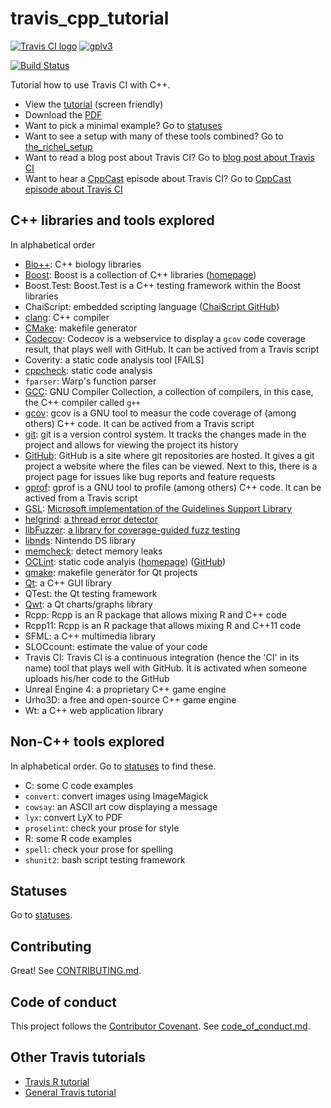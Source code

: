 # travis_cpp_tutorial

[![Travis CI logo](TravisCI.png)](https://travis-ci.org)
[![gplv3](http://www.gnu.org/graphics/gplv3-88x31.png)](http://www.gnu.org/licenses/gpl.html)

[![Build Status](https://travis-ci.org/richelbilderbeek/travis_cpp_tutorial.svg?branch=master)](https://travis-ci.org/richelbilderbeek/travis_cpp_tutorial)

Tutorial how to use Travis CI with C++.

 * View the [tutorial](tutorial.md) (screen friendly)
 * Download the [PDF](travis_cpp_tutorial.pdf)
 * Want to pick a minimal example? Go to [statuses](statuses.md) 
 * Want to see a setup with many of these tools combined? Go to [the_richel_setup](https://github.com/richelbilderbeek/the_richel_setup)
 * Want to read a blog post about Travis CI? Go to [blog post about Travis CI](https://arne-mertz.de/2017/04/continuous-integration-travis-ci)
 * Want to hear a [CppCast](https://cppcast.com) episode about Travis CI? Go to [CppCast episode about Travis CI](http://cppcast.com/2017/06/richel-bilderbeek/)

## C++ libraries and tools explored

In alphabetical order

 * [Bio++](https://github.com/richelbilderbeek/cpp/blob/master/content/CppBpp.md): C++ biology libraries 
 * [Boost](https://github.com/richelbilderbeek/cpp/blob/master/content/CppBoost.md): Boost is a collection of C++ libraries ([homepage](http://www.boost.org/))
 * Boost.Test: Boost.Test is a C++ testing framework within the Boost libraries
 * ChaiScript: embedded scripting language ([ChaiScript GitHub](https://github.com/ChaiScript/ChaiScript))
 * [clang](https://github.com/richelbilderbeek/cpp/blob/master/content/CppClang.md): C++ compiler
 * [CMake](https://github.com/richelbilderbeek/cpp/blob/master/content/CppCmake.md): makefile generator
 * [Codecov](https://github.com/richelbilderbeek/cpp/blob/master/content/CppCodecov.md): Codecov is a webservice to display a `gcov` code coverage result, that plays well with GitHub. It can be actived from a Travis script
 * Coverity: a static code analysis tool [FAILS]
 * [cppcheck](https://github.com/richelbilderbeek/cpp/blob/master/content/CppCppcheck.md): static code analysis
 * `fparser`: Warp's function parser
 * [GCC](https://github.com/richelbilderbeek/cpp/blob/master/content/CppGcc.md): GNU Compiler Collection, a collection of compilers, in this case, the C++ compiler called `g++`
 * [gcov](https://github.com/richelbilderbeek/cpp/blob/master/content/CppGcov.md): gcov is a GNU tool to measur the code coverage of (among others) C++ code. It can be actived from a Travis script
 * [git](https://github.com/richelbilderbeek/cpp/blob/master/content/CppGit.md): git is a version control system. It tracks the changes made in the project and allows for viewing the project its history
 * [GitHub](https://github.com/richelbilderbeek/cpp/blob/master/content/CppGitHub.md): GitHub is a site where git repositories are hosted. It gives a git project a website where the files can be viewed. Next to this, there is a project page for issues like bug reports and feature requests
 * [gprof](https://github.com/richelbilderbeek/cpp/blob/master/content/CppGprof.md): gprof is a GNU tool to profile (among others) C++ code. It can be actived from a Travis script
 * [GSL](https://github.com/richelbilderbeek/cpp/blob/master/content/CppGsl.md): [Microsoft implementation of the Guidelines Support Library](https://github.com/Microsoft/GSL)
 * [helgrind](https://github.com/richelbilderbeek/cpp/blob/master/content/CppHelgrind.md): [a thread error detector](http://valgrind.org/docs/manual/hg-manual.html)
 * [libFuzzer](https://github.com/richelbilderbeek/cpp/blob/master/content/CppLibFuzzer.md): [a library for coverage-guided fuzz testing](http://llvm.org/docs/LibFuzzer.html)
 * [libnds](https://github.com/richelbilderbeek/cpp/blob/master/content/CppLibNds.md): Nintendo DS library
 * [memcheck](https://github.com/richelbilderbeek/cpp/blob/master/content/CppMemcheck.md): detect memory leaks
 * [OCLint](https://github.com/richelbilderbeek/cpp/blob/master/content/CppOclint.md): static code analyis ([homepage](http://oclint.org/)) ([GitHub](https://github.com/oclint/oclint))
 * [qmake](https://github.com/richelbilderbeek/cpp/blob/master/content/CppQmake.md): makefile generator for Qt projects
 * [Qt](https://github.com/richelbilderbeek/cpp/blob/master/content/CppQt.md): a C++ GUI library
 * QTest: the Qt testing framework
 * [Qwt](https://github.com/richelbilderbeek/cpp/blob/master/content/CppQwt.md): a Qt charts/graphs library
 * Rcpp: Rcpp is an R package that allows mixing R and C++ code
 * Rcpp11: Rcpp is an R package that allows mixing R and C++11 code
 * SFML: a C++ multimedia library
 * SLOCcount: estimate the value of your code
 * Travis CI: Travis CI is a continuous integration (hence the 'CI' in its name) tool that plays well with GitHub. It is activated when someone uploads his/her code to the GitHub
 * Unreal Engine 4: a proprietary C++ game engine
 * Urho3D: a free and open-source C++ game engine
 * Wt: a C++ web application library

## Non-C++ tools explored

In alphabetical order. Go to [statuses](statuses.md) to find these.

 * C: some C code examples
 * `convert`: convert images using ImageMagick
 * `cowsay`: an ASCII art cow displaying a message
 * `lyx`: convert LyX to PDF
 * `proselint`: check your prose for style
 * R: some R code examples
 * `spell`: check your prose for spelling
 * `shunit2`: bash script testing framework

## Statuses

Go to [statuses](statuses.md).

## Contributing 

Great! See [CONTRIBUTING.md](CONTRIBUTING.md).

## Code of conduct

This project follows the [Contributor Covenant](http://contributor-covenant.org). See [code_of_conduct.md](code_of_conduct.md).

## Other Travis tutorials

 * [Travis R tutorial](https://github.com/richelbilderbeek/travis_r_tutorial)
 * [General Travis tutorial](https://github.com/richelbilderbeek/travis_tutorial)
